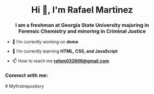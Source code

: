 <h1 align="center">Hi 👋, I'm Rafael Martinez</h1>
<h3 align="center">I am a freshman at Georgia State University majoring in Forensic Chemistry and minoring in Criminal Justice</h3>

- 🔭 I’m currently working on **demo**

- 🌱 I’m currently learning **HTML, CSS, and JavaScript**

- 📫 How to reach me **rafam032606@gmail.com**

<h3 align="left">Connect with me:</h3>
<p align="left">
</p>
# Myfirstrepository
